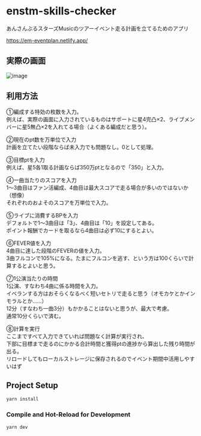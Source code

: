 # enstm-skills-checker

あんさんぶるスターズMusicのツアーイベント走る計画を立てるためのアプリ<br/>

https://em-eventplan.netlify.app/

## 実際の画面
![image](https://github.com/4door/enst-music-event-plan/assets/76190491/73624bc0-1bd2-4c73-9f68-0df624a17919)

## 利用方法
①編成する特効の枚数を入力。<br/>
例えば、実際の画面に入力されているものはサポートに星4完凸×2、ライブメンバーに星5無凸×2を入れてる場合（よくある編成だと思う）。

②現在のpt数を万単位で入力<br/>
計画を立てたい段階ならば未入力でも問題なし。0として処理。

③目標ptを入力<br/>
例えば、星5各1取る計画ならば350万ptとなるので「350」と入力。

④一曲当たりのスコアを入力<br/>
1～3曲目はファン活編成、4曲目は最大スコアで走る場合が多いのではないか（想像）<br/>
それぞれのおよそのスコアを万単位で入力。

⑤ライブに消費するBPを入力<br/>
デフォルトで1～3曲目は「3」、4曲目は「10」を設定してある。<br/>
ポイント報酬でカードを取るなら4曲目は必ず10にするとよい。

⑥FEVER値を入力<br/>
4曲目に達した段階のFEVERの値を入力。<br/>
3曲フルコンで105%になる。たまにフルコンを逃す、という方は100くらいで計算するとよいと思う。

⑦1公演当たりの時間<br/>
1公演、すなわち4曲に係る時間を入力。<br/>
イベランする方はおそらくなるべく短いセトリで走ると思う（オモカケとかインモラルとか……）<br/>
12分（すなわち一曲3分）もかかることはないと思うが、最大で考慮。<br/>
通常10分くらいで済む。

⑧計算を実行<br/>
ここまですべて入力できていれば問題なく計算が実行され、<br/>
下部に目標まで走るのにかかる合計時間と獲得ptの進捗から算出した残り時間が出る。<br/>
リロードしてもローカルストレージに保存されるのでイベント期間中活用しやすいはず

## Project Setup

```sh
yarn install
```

### Compile and Hot-Reload for Development

```sh
yarn dev
```
